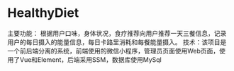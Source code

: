 # HealthyDiet
主要功能： 根据用户口味，身体状况，食疗推荐向用户推荐一天三餐信息，记录用户的每日摄入的能量信息，每日卡路里消耗和每餐能量摄入。
技术：该项目是一个前后端分离的系统，前端使用的微信小程序，管理员页面使用Web页面，使用了Vue和Element，后端采用SSM，数据库使用MySql
